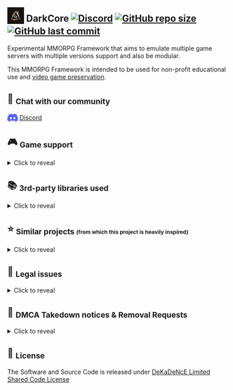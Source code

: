 ## <sub><img loading="lazy" height="38" alt="" src="https://raw.githubusercontent.com/DeKaDeNcE/DarkCore/main/images/darkcore.png" /></sub> DarkCore [![Discord](https://img.shields.io/discord/1069080006518640760.svg?logo=discord)](https://discord.gg/BwU9aAhHcE) [![GitHub repo size](https://img.shields.io/github/repo-size/DeKaDeNcE/darkcore.svg)](#-darkcore-----) [![GitHub last commit](https://img.shields.io/github/last-commit/DeKaDeNcE/DarkCore.svg)](#-darkcore-----)

Experimental MMORPG Framework that aims to emulate multiple game servers with multiple versions support and also be modular.

This MMORPG Framework is intended to be used for non-profit educational use and [video game preservation](https://en.wikipedia.org/wiki/Video_game_preservation).

## 💬 <sub>Chat with our community</sub>

<sub><img loading="lazy" height="18" alt="" src="https://raw.githubusercontent.com/DeKaDeNcE/DarkCore/main/images/discord-mark-blue.png" /></sub> [Discord](https://discord.gg/BwU9aAhHcE)

## 🎮 <sub>Game support</sub>
<details>
<summary>Click to reveal</summary>

---
[![This list is not always up to date.](https://raw.githubusercontent.com/DeKaDeNcE/DarkCore/main/images/not-up-to-date.svg)](#-game-support)

[![These logos, images and all related materials are copyright to their respective owners.](https://raw.githubusercontent.com/DeKaDeNcE/DarkCore/main/images/logo-disclaimer.svg)](#-game-support)

|                                                                          Logo                                                                           |  Short Name   | Year |      Version       | Login | World |
|:-------------------------------------------------------------------------------------------------------------------------------------------------------:|:-------------:|:----:|:------------------:|:-----:|:-----:|
|            <img loading="lazy" height="24" alt="" src="https://raw.githubusercontent.com/DeKaDeNcE/DarkCore/main/images/df.png " alt="DF" />            |      DF       | 2022 | <sup>*</sup>10.0.5 |   ❌   |   ❌   | 
|            <img loading="lazy" height="24" alt="" src="https://raw.githubusercontent.com/DeKaDeNcE/DarkCore/main/images/sl.png" alt="SL" />             |      SL       | 2020 |       9.2.7        |   ❌   |   ❌   |
|           <img loading="lazy" height="24" alt="" src="https://raw.githubusercontent.com/DeKaDeNcE/DarkCore/main/images/bfa.png" alt="BfA" />            |      BfA      | 2018 |       8.3.7        |   ❌   |   ❌   |
|        <img loading="lazy" height="24" alt="" src="https://raw.githubusercontent.com/DeKaDeNcE/DarkCore/main/images/legion.png" alt="Legion" />         |    Legion     | 2016 |       7.3.5        |   ❌   |   ❌   |
|           <img loading="lazy" height="24" alt="" src="https://raw.githubusercontent.com/DeKaDeNcE/DarkCore/main/images/wod.png" alt="WoD" />            |      WoD      | 2014 |       6.2.4        |   ❌   |   ❌   |
|           <img loading="lazy" height="24" alt="" src="https://raw.githubusercontent.com/DeKaDeNcE/DarkCore/main/images/mop.png" alt="MoP" />            |      MoP      | 2012 |       5.4.8        |   ❌   |   ❌   |
|          <img loading="lazy" height="24" alt="" src="https://raw.githubusercontent.com/DeKaDeNcE/DarkCore/main/images/cata.png" alt="Cata" />           |     Cata      | 2010 |       4.3.4        |   ❌   |   ❌   |
| <img loading="lazy" height="24" alt="" src="https://raw.githubusercontent.com/DeKaDeNcE/DarkCore/main/images/wotlk-classic.png " alt="WotLK Classic" /> | WotLK Classic | 2022 | <sup>*</sup>3.4.1  |   ❌   |   ❌   |
|         <img loading="lazy" height="24" alt="" src="https://raw.githubusercontent.com/DeKaDeNcE/DarkCore/main/images/wotlk.png" alt="WotLK" />          |     WotLK     | 2008 |       3.3.5        |   ❌   |   ❌   |
|   <img loading="lazy" height="24" alt="" src="https://raw.githubusercontent.com/DeKaDeNcE/DarkCore/main/images/tbc-classic.png " alt="TBC Classic" />   |  TBC Classic  | 2021 |       2.5.4        |   ❌   |   ❌   |
|           <img loading="lazy" height="24" alt="" src="https://raw.githubusercontent.com/DeKaDeNcE/DarkCore/main/images/tbc.png" alt="TBC" />            |      TBC      | 2007 |       2.4.3        |   ❌   |   ❌   |
|       <img loading="lazy" height="24" alt="" src="https://raw.githubusercontent.com/DeKaDeNcE/DarkCore/main/images/classic.png" alt="Classic" />        |    Classic    | 2019 |       1.14.3       |   ❌   |   ❌   |
|       <img loading="lazy" height="24" alt="" src="https://raw.githubusercontent.com/DeKaDeNcE/DarkCore/main/images/vanilla.png" alt="Vanilla" />        |    Vanilla    | 2004 |       1.12.1       |   ❌   |   ❌   |
---

[![World of Warcraft® and Blizzard Entertainment® are all trademarks or registered trademarks of Blizzard Entertainment in the United States and/or other countries.](https://raw.githubusercontent.com/DeKaDeNcE/DarkCore/main/images/blizz-disclaimer.svg)](#-game-support)
</details>

## 📚 <sub>3rd-party libraries used</sub>
<details>
<summary>Click to reveal</summary>

---
[![This list is not always up to date.](https://raw.githubusercontent.com/DeKaDeNcE/DarkCore/main/images/not-up-to-date.svg)](#-libraries-used)

[![These logos, images and all related materials are copyright to their respective owners.](https://raw.githubusercontent.com/DeKaDeNcE/DarkCore/main/images/logo-disclaimer.svg)](#-libraries-used)

| Name                         | Website                                                                                                                            | Repository                                                                                                    | License                                                                                        |
|:-----------------------------|:-----------------------------------------------------------------------------------------------------------------------------------|:--------------------------------------------------------------------------------------------------------------|:-----------------------------------------------------------------------------------------------|
---
</details>

## ⭐ <sub>Similar projects <sub><sup>(from which this project is heavily inspired)</sup></sub></sub>
<details>
<summary>Click to reveal</summary>

---
[![These logos, images and all related materials are copyright to their respective owners.](https://raw.githubusercontent.com/DeKaDeNcE/DarkCore/main/images/logo-disclaimer.svg)](#-libraries-used)

|                                                               Logo                                                               | Name                | Website                                                                    | Repository                                                                                   | License                                                                          |
|:--------------------------------------------------------------------------------------------------------------------------------:|:--------------------|:---------------------------------------------------------------------------|:---------------------------------------------------------------------------------------------|:---------------------------------------------------------------------------------|
|       <img loading="lazy" width="48" src="https://raw.githubusercontent.com/DeKaDeNcE/DarkCore/main/images/ascemu.png" />        | AscEmu              | [ascemu.org](http://www.ascemu.org/)                                       | [github.com/AscEmu/AscEmu](https://github.com/AscEmu/AscEmu)                                 | [AGPL-3.0](https://github.com/AscEmu/AscEmu/blob/master/LICENSE.md)              |
|     <img loading="lazy" width="48" src="https://raw.githubusercontent.com/DeKaDeNcE/DarkCore/main/images/azerothcore.png" />     | AzerothCore         | [azerothcore.org](https://www.azerothcore.org/)                            | [github.com/azerothcore/azerothcore-wotlk](https://github.com/azerothcore/azerothcore-wotlk) | [AGPL-3.0](https://github.com/azerothcore/azerothcore-wotlk/blob/master/LICENSE) |
|   <img loading="lazy" width="48" src="https://raw.githubusercontent.com/DeKaDeNcE/DarkCore/main/images/cmangos-classic.png" />   | CMaNGOS Vanilla     | [cmangos.net](https://cmangos.net/)                                        | [github.com/cmangos/mangos-classic](https://github.com/cmangos/mangos-classic)               | [GPL-2.0](https://github.com/cmangos/mangos-classic/blob/master/LICENSE)         |
|     <img loading="lazy" width="48" src="https://raw.githubusercontent.com/DeKaDeNcE/DarkCore/main/images/cmangos-tbc.png" />     | CMaNGOS TBC         | [cmangos.net](https://cmangos.net/)                                        | [github.com/cmangos/mangos-tbc](https://github.com/cmangos/mangos-tbc)                       | [GPL-2.0](https://github.com/cmangos/mangos-tbc/blob/master/LICENSE)             |
|    <img loading="lazy" width="48" src="https://raw.githubusercontent.com/DeKaDeNcE/DarkCore/main/images/cmangos-wotlk.png" />    | CMaNGOS WotLK       | [cmangos.net](https://cmangos.net/)                                        | [github.com/cmangos/mangos-wotlk](https://github.com/cmangos/mangos-wotlk)                   | [GPL-2.0](https://github.com/cmangos/mangos-wotlk/blob/master/LICENSE.md)        |
|     <img loading="lazy" width="48" src="https://raw.githubusercontent.com/DeKaDeNcE/DarkCore/main/images/cyphercore.png" />      | CypherCore          | ❌                                                                          | [github.com/CypherCore/CypherCore](https://github.com/CypherCore/CypherCore)                 | [GPL-3.0](https://github.com/CypherCore/CypherCore/blob/master/LICENSE)          |
| <img loading="lazy" width="48" src="https://raw.githubusercontent.com/DeKaDeNcE/DarkCore/main/images/mangos-zero-vanilla.gif" /> | MaNGOS Zero Vanilla | [getmangos.eu](http://getmangos.eu/)                                       | [github.com/mangoszero/server](https://github.com/mangoszero/server)                         | [GPL-2.0](https://github.com/mangoszero/server/blob/master/LICENSE)              |
|   <img loading="lazy" width="48" src="https://raw.githubusercontent.com/DeKaDeNcE/DarkCore/main/images/mangos-one-tbc.gif" />    | MaNGOS One TBC      | [getmangos.eu](http://getmangos.eu/)                                       | [github.com/mangosone/server](https://github.com/mangosone/server)                           | [GPL-2.0](https://github.com/mangosone/server/blob/master/LICENSE)               |
|  <img loading="lazy" width="48" src="https://raw.githubusercontent.com/DeKaDeNcE/DarkCore/main/images/mangos-two-wotlk.gif" />   | MaNGOS Two WotLK    | [getmangos.eu](http://getmangos.eu/)                                       | [github.com/mangostwo/server](https://github.com/mangostwo/server)                           | [GPL-2.0](https://github.com/mangostwo/server/blob/master/LICENSE)               |
|  <img loading="lazy" width="48" src="https://raw.githubusercontent.com/DeKaDeNcE/DarkCore/main/images/mangos-three-cata.gif" />  | MaNGOS Three Cata   | [getmangos.eu](http://getmangos.eu/)                                       | [github.com/mangosthree/server](https://github.com/mangosthree/server)                       | [GPL-2.0](https://github.com/mangosthree/server/blob/master/LICENSE)             |
|   <img loading="lazy" width="48" src="https://raw.githubusercontent.com/DeKaDeNcE/DarkCore/main/images/mangos-four-mop.gif" />   | MaNGOS Four MoP     | [getmangos.eu](http://getmangos.eu/)                                       | [github.com/mangosfour/server](https://github.com/mangosfour/server)                         | [GPL-2.0](https://github.com/mangosfour/server/blob/master/LICENSE)              |
|   <img loading="lazy" width="48" src="https://raw.githubusercontent.com/DeKaDeNcE/DarkCore/main/images/mangos-five-wod.gif" />   | MaNGOS Five WoD     | [getmangos.eu](http://getmangos.eu/)                                       | [github.com/mangosfive/server](https://github.com/mangosfive/server)                         | [GPL-2.0](https://github.com/mangosfive/server/blob/master/LICENSE)              |
|     <img loading="lazy" width="48" src="https://raw.githubusercontent.com/DeKaDeNcE/DarkCore/main/images/trinitycore.png" />     | TrinityCore         | [trinitycore.org](https://www.trinitycore.org/)                            | [github.com/TrinityCore/TrinityCore](https://github.com/TrinityCore/TrinityCore)             | [GPL-2.0](https://github.com/TrinityCore/TrinityCore/blob/master/COPYING)        |
|        <img loading="lazy" width="48" src="https://raw.githubusercontent.com/DeKaDeNcE/DarkCore/main/images/wcell.png" />        | WCell               | [wcell.org](https://web.archive.org/web/20181114211441/http://wcell.org/)❌ | [github.com/WCell/WCell](https://github.com/WCell/WCell)                                     | [GPL-2.0](https://github.com/WCell/WCell/blob/master/LICENSE.txt)                |
---
</details>

## 📑 <sub>Legal issues</sub>
<details>
<summary>Click to reveal</summary>

---
In general, the copying and distribution of video games that are under copyright without authorization is considered a copyright violation (often called as software piracy).

Through the Library of Congress, some key exemptions to the DMCA have been granted to allow for video game preservation.

* In the 2003 set of exemptions, the Library disallowed enforcement of the DMCA for "computer programs protected by dongles that prevent access due to malfunction or damage and which are obsolete" and for "computer programs and video games distributed in formats that have become obsolete and which require the original media or hardware as a condition of access".
* In the 2015 exemptions, the Library granted permission for preservationists to work around copy-protection in games which required an authentication step with an external server that was no longer online prior to playing the game which otherwise did not require online connectivity; this specifically did not cover games that were based on a server-client mode like most massively-multiplayer online games (MMOs).
* In the 2018 exemptions, the Library allowed for preservation and fair use of server-based games like MMos, permitting preservationists to offer such games where they have legally obtained the game's code within museums and libraries.

More information here: [https://www.copyright.gov/1201/docs/librarian_statement_01.html](https://www.copyright.gov/1201/docs/librarian_statement_01.html)

---
</details>

## 📄 <sub>DMCA Takedown notices & Removal Requests</sub>
<details>
<summary>Click to reveal</summary>

---
DeKaDeNcE is aware of intellectual property rights and other proprietary rights of others.

If you own the copyrights to code on this repository and would like to request removal please note that we process all correct and complete removal requests within 5 working days.

Please include the following information in your claim request:

* Identification of the copyrighted work that you claim has been infringed;
* An exact description of where the material is located;
* Your full address, phone number, and email address;
* A statement by you that you have a good-faith belief that the disputed use is not authorized by the copyright owner, its agent, or the law;
* A statement by you, made under penalty of perjury, that the above information in your notice is accurate and that you are the owner of the copyright interest involved or are authorized to act on behalf of that owner;
* Your electronic or physical signature.

You may send an email to **dmca [at] dekadence.net** for all **DMCA Takedown notices / Removal Requests**.

You will receive a confirmation once your request has been processed.

---
</details>

## 📝 <sub>License</sub>

The Software and Source Code is released under [DeKaDeNcE Limited Shared Code License](https://github.com/DeKaDeNcE/DarkCore/blob/main/LICENSE.md)